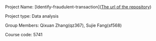 Project Name: [Identify-fraudulent-transaction]([The url of the repository](https://github.com/QixuanZhang-Cornell/Identify-fraudulent-transaction))

Project type: Data analysis

Group Members: Qixuan Zhang(qz367), Sujie Fang(sf568)

Course code: 5741
